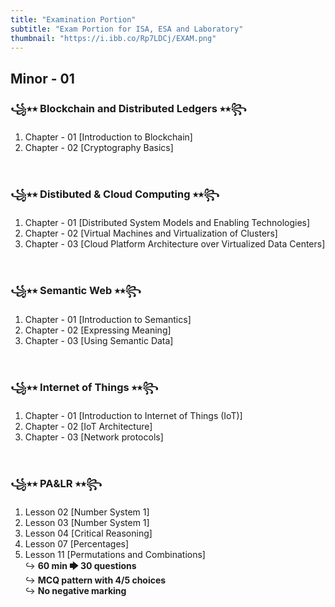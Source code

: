 ```yaml
---
title: "Examination Portion"
subtitle: "Exam Portion for ISA, ESA and Laboratory"
thumbnail: "https://i.ibb.co/Rp7LDCj/EXAM.png"
---
```


##  Minor - 01 

### ꧁⭑⭒ Blockchain and Distributed Ledgers ⭑⭒꧂

1. Chapter - 01 [Introduction to Blockchain]
2. Chapter - 02 [Cryptography Basics]

&nbsp;

### ꧁⭑⭒ Distibuted & Cloud Computing ⭑⭒꧂

1. Chapter - 01 [Distributed System Models and Enabling Technologies]
2. Chapter - 02 [Virtual Machines and Virtualization of Clusters]
3. Chapter - 03 [Cloud Platform Architecture over Virtualized Data Centers]

&nbsp;

### ꧁⭑⭒ Semantic Web ⭑⭒꧂

1. Chapter - 01 [Introduction to Semantics]
2. Chapter - 02 [Expressing Meaning]
3. Chapter - 03 [Using Semantic Data]

&nbsp;

### ꧁⭑⭒ Internet of Things ⭑⭒꧂

1. Chapter - 01 [Introduction to Internet of Things (IoT)]
2. Chapter - 02 [IoT Architecture]
3. Chapter - 03 [Network protocols]

&nbsp;

### ꧁⭑⭒ PA&LR ⭑⭒꧂

1. Lesson 02 [Number System 1]
2. Lesson 03 [Number System 1]
3. Lesson 04 [Critical Reasoning]
4. Lesson 07 [Percentages]
5. Lesson 11 [Permutations and Combinations] \
↪ **60 min 🡆 30 questions** \
↪ **MCQ pattern with 4/5 choices** \
↪ **No negative marking** 

&nbsp;